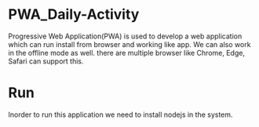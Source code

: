# PWA_Daily-Activity
Progressive Web Application(PWA) is used to develop a web application which can run install from browser and working like app. We can also work in the offline mode as well. there are multiple browser like Chrome, Edge, Safari can support this.


# Run
Inorder to run this application we need to install nodejs in the system.
